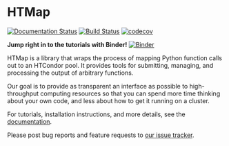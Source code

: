 # HTMap

[![Documentation Status](https://readthedocs.org/projects/htmap/badge/?version=latest)](https://htmap.readthedocs.io/en/latest/?badge=latest)
[![Build Status](https://travis-ci.org/htcondor/htmap.svg?branch=master)](https://travis-ci.org/htcondor/htmap)
[![codecov](https://codecov.io/gh/htcondor/htmap/branch/master/graph/badge.svg)](https://codecov.io/gh/htcondor/htmap)

**Jump right in to the tutorials with Binder!** 
[![Binder](https://mybinder.org/badge_logo.svg)](https://mybinder.org/v2/gh/htcondor/htmap/master?urlpath=lab%2Ftree%2Ffirst-steps.ipynb)

HTMap is a library that wraps the process of mapping Python function calls out 
to an HTCondor pool.
It provides tools for submitting, managing, and processing the output of 
arbitrary functions.

Our goal is to provide as transparent an interface as possible to 
high-throughput computing resources so that you can spend more time thinking 
about your own code, and less about how to get it running on a cluster.

For tutorials, installation instructions, and more details, see the 
[documentation](https://htmap.readthedocs.io/en/latest/).

Please post bug reports and feature requests to 
[our issue tracker](https://github.com/htcondor/htmap/issues).
